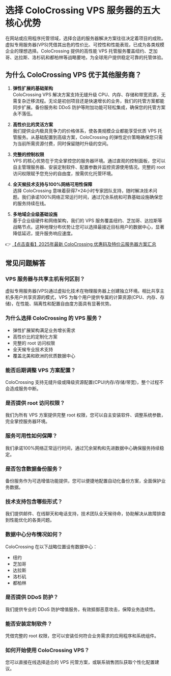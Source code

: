 # 选择 ColoCrossing VPS 服务器的五大核心优势

在网站或应用程序托管领域，选择合适的服务器解决方案往往决定着项目的成败。虚拟专用服务器(VPS)凭借其出色的性价比、可控性和性能表现，已成为各类规模企业的理想选择。ColoCrossing 提供的高性能 VPS 托管服务覆盖纽约、芝加哥、达拉斯、洛杉矶和都柏林等战略要地，为全球用户提供稳定可靠的托管体验。

## 为什么 ColoCrossing VPS 优于其他服务商？

1. **弹性扩展的基础架构**  
   ColoCrossing VPS 解决方案支持无缝升级 CPU、内存、存储和带宽资源，无需复杂迁移流程。无论是初创项目还是快速增长的业务，我们的托管方案都能同步扩展。备份服务和 DDoS 防护等附加功能可轻松集成，确保您的托管方案永不落伍。

2. **高性价比的灵活方案**  
   我们提供业内极具竞争力的价格体系，使各类规模企业都能享受优质 VPS 托管服务。从基础配置到高级方案，ColoCrossing 的弹性定价策略确保您只需为当前所需资源付费，同时保留随时升级的空间。

3. **完整的控制权限**  
   VPS 的核心优势在于完全掌控您的服务器环境。通过直观的控制面板，您可以自主管理服务器、安装定制软件、配置参数并监控资源使用情况。完整的 root 访问权限赋予您充分的自由度，按需优化托管环境。

4. **全天候技术支持与100%网络可用性保障**  
   选择 ColoCrossing 意味着获得7×24小时专家团队支持，随时解决技术问题。我们承诺100%网络正常运行时间，通过冗余系统和可靠基础设施确保您的服务持续在线。

5. **多地域企业级基础设施**  
   基于企业级硬件和网络架构，我们的 VPS 服务覆盖纽约、芝加哥、达拉斯等战略节点。这种地理分布优势让您可以选择最接近目标用户的数据中心，显著降低延迟，提升服务响应速度。

👉 [【点击查看】2025年最新 ColoCrossing 优惠码及特价云服务器方案汇总](https://bit.ly/ColoCrossing)

## 常见问题解答

### VPS 服务器与共享主机有何区别？
虚拟专用服务器(VPS)通过虚拟化技术在物理服务器上创建独立环境。相比共享主机多用户共享资源的模式，VPS 为每个用户提供专属的计算资源(CPU、内存、存储)，在性能、隔离性和配置自由度方面具有显著优势。

### 为什么选择 ColoCrossing 的 VPS 服务？
- 弹性扩展架构满足业务增长需求
- 高性价比的定制化方案
- 完整的 root 访问权限
- 全天候专业技术支持
- 覆盖北美和欧洲的优质数据中心

### 能否后期调整 VPS 方案配置？
ColoCrossing 支持无缝升级或降级资源配置(CPU/内存/存储/带宽)，整个过程不会造成服务中断。

### 是否提供 root 访问权限？
我们为所有 VPS 方案提供完整 root 权限，您可以自主安装软件、调整系统参数，完全掌控服务器环境。

### 服务可用性如何保障？
我们承诺100%网络正常运行时间，通过冗余架构和先进数据中心确保服务持续稳定。

### 是否包含数据备份服务？
备份服务作为可选增值功能提供，您可以便捷地配置自动化备份方案，全面保护业务数据。

### 技术支持包含哪些形式？
我们提供邮件、在线聊天和电话支持，技术团队全天候待命，协助解决从故障排查到性能优化的各类问题。

### 数据中心分布情况如何？
ColoCrossing 在以下战略位置设有数据中心：
- 纽约
- 芝加哥
- 达拉斯
- 洛杉矶
- 都柏林

### 是否提供 DDoS 防护？
我们提供专业的 DDoS 防护增值服务，有效抵御恶意攻击，保障业务连续性。

### 能否安装定制软件？
凭借完整的 root 权限，您可以安装任何符合业务需求的应用程序和系统组件。

### 如何开始使用 ColoCrossing VPS？
您可以直接在线选择适合的 VPS 托管方案，或联系销售团队获取个性化配置建议。